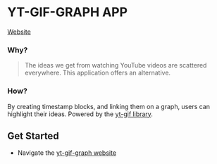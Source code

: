# YT-GIF-GRAPH APP

[Website](https://yt-gif-graph-static.netlify.app/)

### Why?
> The ideas we get from watching YouTube videos are scattered everywhere. This application offers an alternative.

### How?
By creating timestamp blocks, and linking them on a graph, users can highlight their ideas.
Powered by the [yt-gif library](/packages/yt-gif).

## Get Started
- Navigate the [yt-gif-graph website](https://yt-gif-graph-static.netlify.app/)